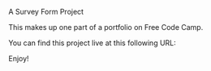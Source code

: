 A Survey Form Project

This makes up one part of a portfolio on Free Code Camp.

You can find this project live at this following URL:



Enjoy!
